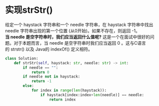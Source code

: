 # 实现strStr()

给定一个 haystack 字符串和一个 needle 字符串，在 haystack 字符串中找出 needle 字符串出现的第一个位置 (从0开始)。如果不存在，则返回 -1。
**当 needle 是空字符串时，我们应当返回什么值呢?** 这是一个在面试中很好的问题。对于本题而言，当 needle 是空字符串时我们应当返回 0 。这与C语言的 strstr() 以及 Java的 indexOf() 定义相符。

```python
class Solution:
    def strStr(self, haystack: str, needle: str) -> int:
        if needle == "":
            return 0
        if needle not in haystack:
            return -1
        else:
            for index in range(len(haystack)):
                if haystack[index:index+len(needle)] == needle:
                    return index
```

